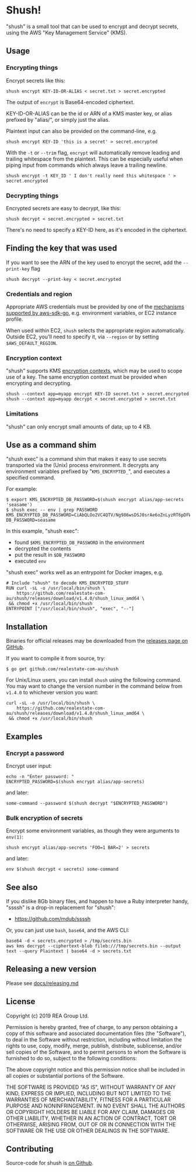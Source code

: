 # Shush!

"shush" is a small tool that can be used to encrypt and decrypt secrets, using the AWS "Key Management Service" (KMS).

## Usage

### Encrypting things

Encrypt secrets like this:

    shush encrypt KEY-ID-OR-ALIAS < secret.txt > secret.encrypted

The output of `encrypt` is Base64-encoded ciphertext.

KEY-ID-OR-ALIAS can be the id or ARN of a KMS master key, or alias prefixed by "alias/", or simply just the alias.

Plaintext input can also be provided on the command-line, e.g.

    shush encrypt KEY-ID 'this is a secret' > secret.encrypted

With the `-t` or `--trim` flag, `encrypt` will automatically remove leading and trailing whitespace from the plaintext. This can be especially useful when piping input from commands which always leave a trailing newline.

    shush encrypt -t KEY_ID ' I don't really need this whitespace ' > secret.encrypted

### Decrypting things

Encrypted secrets are easy to decrypt, like this:

    shush decrypt < secret.encrypted > secret.txt

There's no need to specify a KEY-ID here, as it's encoded in the ciphertext.

## Finding the key that was used

If you want to see the ARN of the key used to encrypt the secret, add the `--print-key` flag

    shush decrypt --print-key < secret.encrypted

### Credentials and region

Appropriate AWS credentials must be provided by one of the [mechanisms supported by aws-sdk-go](https://github.com/aws/aws-sdk-go/wiki/Getting-Started-Credentials), e.g. environment variables, or EC2 instance profile.

When used within EC2, `shush` selects the appropriate region automatically.
Outside EC2, you'll need to specify it, via `--region` or by setting `$AWS_DEFAULT_REGION`.

### Encryption context

"shush" supports KMS [encryption contexts](http://docs.aws.amazon.com/kms/latest/developerguide/encryption-context.html), which may be used to scope use of a key.  The same encryption context must be provided when encrypting and decrypting.

    shush --context app=myapp encrypt KEY-ID secret.txt > secret.encrypted
    shush --context app=myapp decrypt < secret.encrypted > secret.txt

### Limitations

"shush" can only encrypt small amounts of data; up to 4 KB.

## Use as a command shim

"shush exec" is a command shim that makes it easy to use secrets transported
via the (Unix) process environment.  It decrypts any environment variables
prefixed by "`KMS_ENCRYPTED_`", and executes a specified command.

For example:

```
$ export KMS_ENCRYPTED_DB_PASSWORD=$(shush encrypt alias/app-secrets 'seasame')
$ shush exec -- env | grep PASSWORD
KMS_ENCRYPTED_DB_PASSWORD=CiAbQLOo2VC4QTV/Ng986wsDSJ0srAe6oZnLyzRT6pDFWRKOAQEBAgB4G0CzqNlQuEE1fzYPfOsLA0idLKwHuqGZy8s0U+qQxVkAAABlMGMGCSqGSIb3DQEHBqBWMFQCAQAwTwYJKoZIhvcNAQcBMB4GCWCGSAFlAwQBLjARBAzfFR0tsHRq18JUhMcCARCAImvuMNYuHUut3BT7sZs9a31qWcmOBUBXYEsD+kx2GxUxBPE=
DB_PASSWORD=seasame
```

In this example, "shush exec":

- found `$KMS_ENCRYPTED_DB_PASSWORD` in the environment
- decrypted the contents
- put the result in `$DB_PASSWORD`
- executed `env`

"shush exec" works well as an entrypoint for Docker images, e.g.

    # Include "shush" to decode KMS_ENCRYPTED_STUFF
    RUN curl -sL -o /usr/local/bin/shush \
        https://github.com/realestate-com-au/shush/releases/download/v1.4.0/shush_linux_amd64 \
     && chmod +x /usr/local/bin/shush
    ENTRYPOINT ["/usr/local/bin/shush", "exec", "--"]

## Installation

Binaries for official releases may be downloaded from the [releases page on GitHub](https://github.com/realestate-com-au/shush/releases).

If you want to compile it from source, try:

    $ go get github.com/realestate-com-au/shush

For Unix/Linux users, you can install `shush` using the following command. You may want to change the version number in the command below from `v1.4.0` to whichever version you want:

```
curl -sL -o /usr/local/bin/shush \
    https://github.com/realestate-com-au/shush/releases/download/v1.4.0/shush_linux_amd64 \
 && chmod +x /usr/local/bin/shush
```

## Examples

### Encrypt a password

Encrypt user input:

    echo -n "Enter password: "
    ENCRYPTED_PASSWORD=$(shush encrypt alias/app-secrets)

and later:

    some-command --password $(shush decrypt "$ENCRYPTED_PASSWORD")

### Bulk encryption of secrets

Encrypt some environment variables, as though they were arguments to `env(1)`:

    shush encrypt alias/app-secrets 'FOO=1 BAR=2' > secrets

and later:

    env $(shush decrypt < secrets) some-command

## See also

If you dislike 8Gb binary files, and happen to have a Ruby interpreter handy,
"ssssh" is a drop-in replacement for "shush":

* https://github.com/mdub/ssssh

Or, you can just use `bash`, `base64`, and the AWS CLI:

    base64 -d < secrets.encrypted > /tmp/secrets.bin
    aws kms decrypt --ciphertext-blob fileb:///tmp/secrets.bin --output text --query Plaintext | base64 -d > secrets.txt

## Releasing a new version

Please see [docs/releasing.md](docs/releasing.md)

## License

Copyright (c) 2019 REA Group Ltd.

Permission is hereby granted, free of charge, to any person obtaining a copy
of this software and associated documentation files (the "Software"), to deal
in the Software without restriction, including without limitation the rights
to use, copy, modify, merge, publish, distribute, sublicense, and/or sell
copies of the Software, and to permit persons to whom the Software is
furnished to do so, subject to the following conditions:

The above copyright notice and this permission notice shall be included in
all copies or substantial portions of the Software.

THE SOFTWARE IS PROVIDED "AS IS", WITHOUT WARRANTY OF ANY KIND, EXPRESS OR
IMPLIED, INCLUDING BUT NOT LIMITED TO THE WARRANTIES OF MERCHANTABILITY,
FITNESS FOR A PARTICULAR PURPOSE AND NONINFRINGEMENT. IN NO EVENT SHALL THE
AUTHORS OR COPYRIGHT HOLDERS BE LIABLE FOR ANY CLAIM, DAMAGES OR OTHER
LIABILITY, WHETHER IN AN ACTION OF CONTRACT, TORT OR OTHERWISE, ARISING FROM,
OUT OF OR IN CONNECTION WITH THE SOFTWARE OR THE USE OR OTHER DEALINGS IN
THE SOFTWARE.

## Contributing

Source-code for shush is [on Github](https://github.com/realestate-com-au/shush).
